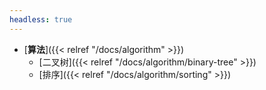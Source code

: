 ```yaml
---
headless: true
---
```


- [**算法**]({{< relref "/docs/algorithm" >}})
  - [二叉树]({{< relref "/docs/algorithm/binary-tree" >}})
  - [排序]({{< relref "/docs/algorithm/sorting" >}})
